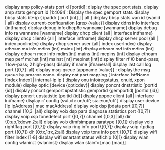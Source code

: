 display amp policy-stats port id [portid]: display the spec port stats.
display amp stats gemport id [1:4094]: Display the spec gemport stats.
display bbsp stats btv ip { ipaddr [ port [int] ] | all }
display bbsp stats wan id {wanid | all}
display current-configuration [grep {value}]
display ddns info interface {intfname}
display debug info dhcp6c wanname [wanname]
display debug info ra wanname [wanname]
display dhcp client {all | interface intfname}
display dhcp client6 {all | interface intfname}
display dhcp server pool {all | index poolindex}
display dhcp server user {all | index userIndex}
display ethoam ma info mdins [int] mains [int]
display ethoam md info mdins [int]
display ethoam mep info mdins[int] mains [int] mepins [int]
display ethoam mep perf mdinst [int] mainst [int] mepinst [int]
display filter rf (0 band-pass; 1 low-pass; 2 high-pass)
display if name [ifname/all]
display last call log port {[0,7] |all}
display msg-queue [appname {value}] : display the msg queue by process name.
display nat port mapping { interface IntfName [index Index] | internal-ip ip }
display onu info(regstatus, onuid, xpon module)
display optic [device {opticdev}]
display poncnt dnstatistic [portid {id}]
display poncnt gemport upstatistic gemportid {gemportid} [portid {id}]
display poncnt upstatistic [portid {id}]
display pppoe client {all | interface intfname}
display rf config (switch: on/off; state:on/off )
display user device [ip ipAddress | mac macAddress]
display voip dsp jbdata port {[0,7]} channel {[0,3] |all}
display voip dsp para diagnose statistics port {[0,7]}
display voip dsp tonedetect port {[0,7]} channel {[0,3] |all} dir {0:up,1:down,2:all}
display voip dtmfsimpara paratype {[0,1]}
display voip rightflag port {[0,7]}
display voip ring info port {[0,7]}
display voip rtpdiag port {[0,7]} dir {0:tx,1:rx,2:all}
display voip tone info port {[0,7]}
display wifi filter index [1-8]
display wifi smartant status wifichip {0|1}
display wlan config wlaninst {wlaninst}
display wlan stainfo [mac {mac}]

